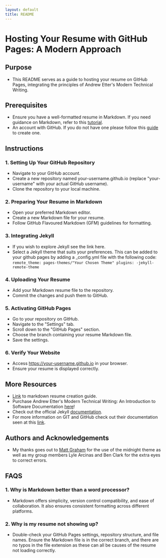 ```yaml
---
layout: default
title: README
---
```


# Hosting Your Resume with GitHub Pages: A Modern Approach

## Purpose

- This README serves as a guide to hosting your resume on GitHub Pages, integrating the principles of Andrew Etter's Modern Technical Writing.

## Prerequisites

- Ensure you have a well-formatted resume in Markdown. If you need guidance on Markdown, refer to this [tutorial](https://mszep.github.io/pandoc_resume/).
- An account with GitHub. If you do not have one please follow this [guide](https://docs.github.com/en/get-started/start-your-journey/creating-an-account-on-github) to create one.

## Instructions

### 1. Setting Up Your GitHub Repository

- Navigate to your GitHub account.
- Create a new repository named your-username.github.io (replace "your-username" with your actual GitHub username).
- Clone the repository to your local machine.

### 2. Preparing Your Resume in Markdown

- Open your preferred Markdown editor.
- Create a new Markdown file for your resume.
- Follow GitHub Flavoured Markdown (GFM) guidelines for formatting.

### 3. Integrating Jekyll

- If you wish to explore Jekyll see the link here.
- Select a Jekyll theme that suits your preferences. This can be added to your github pages by adding a \_config.yml file with the following code:
  `remote_theme: pages-themes/"Your Chosen Theme" plugins: -jekyll-remote-theme`

### 4. Uploading Your Resume

- Add your Markdown resume file to the repository.
- Commit the changes and push them to GitHub.

### 5. Activating GitHub Pages

- Go to your repository on GitHub.
- Navigate to the "Settings" tab.
- Scroll down to the "GitHub Pages" section.
- Choose the branch containing your resume Markdown file.
- Save the settings.

### 6. Verify Your Website

- Access <https://your-username.github.io> in your browser.
- Ensure your resume is displayed correctly.

## More Resources

- [Link](https://mszep.github.io/pandoc_resume/) to markdown resume creation guide.
- Purchase Andrew Etter's Modern Technical Writing: An Introduction to Software Documentation [here](https://www.amazon.ca/Modern-Technical-Writing-Introduction-Documentation-ebook/dp/B01A2QL9SS)!
- Check out the official Jekyll [documentation](https://jekyllrb.com/docs/).
- For more information on GIT and GitHub check out their documentation seen at this [link](https://github.com/git-guides).

## Authors and Acknowledgements

- My thanks goes out to [Matt Graham](https://twitter.com/mattgraham) for the use of the midnight theme as well as my group members Lyle Arcinas and Ben Clark for the extra eyes to correct errors.

## FAQS

### 1. Why is Markdown better than a word processor?

- Markdown offers simplicity, version control compatibility, and ease of collaboration. It also ensures consistent formatting across different platforms.

### 2. Why is my resume not showing up?

- Double-check your GitHub Pages settings, repository structure, and file names. Ensure the Markdown file is in the correct branch, and there are no typos in the file extension as these can all be causes of the resume not loading correctly.
